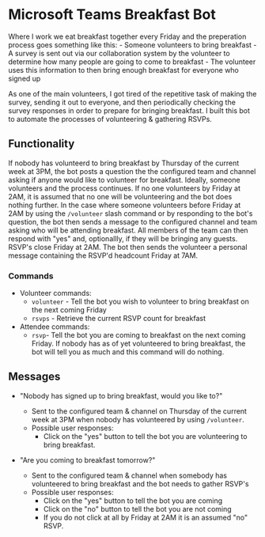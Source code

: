 # Microsoft Teams Breakfast Bot
Where I work we eat breakfast together every Friday and the preperation process goes something like this:
    - Someone volunteers to bring breakfast
    - A survey is sent out via our collaboration system by the volunteer to determine how many people are going to come to breakfast
    - The volunteer uses this information to then bring enough breakfast for everyone who signed up

As one of the main volunteers, I got tired of the repetitive task of making the survey, sending it out to everyone, and then periodically checking the survey responses in order to prepare for bringing breakfast.
I built this bot to automate the processes of volunteering & gathering RSVPs.

## Functionality
If nobody has volunteerd to bring breakfast by Thursday of the current week at 3PM, the bot posts a question the the configured
team and channel asking if anyone would like to volunteer for breakfast. Ideally, someone volunteers and the process continues.
If no one volunteers by Friday at 2AM, it is assumed that no one will be volunteering and the bot does nothing further. In the case
where someone volunteers before Friday at 2AM by using the `/volunteer` slash command or by responding to the bot's question, the bot
then sends a message to the configured channel and team asking who will be attending breakfast. All members of the team can then respond
with "yes" and, optionallly, if they will be bringing any guests. RSVP's close Friday at 2AM. The bot then sends the volunteer a personal
message containing the RSVP'd headcount Friday at 7AM.

### Commands
- Volunteer commands:
    - `volunteer` - Tell the bot you wish to volunteer to bring breakfast on the next coming Friday
    - `rsvps` - Retrieve the current RSVP count for breakfast
- Attendee commands:
    - `rsvp`- Tell the bot you are coming to breakfast on the next coming Friday. If nobody has as of yet volunteered to bring breakfast, the bot will tell you as much and this command will do nothing.
## Messages
- "Nobody has signed up to bring breakfast, would you like to?"
    - Sent to the configured team & channel on Thursday of the current week at 3PM when nobody has volunteered by using `/volunteer`.
    - Possible user responses:
        - Click on the "yes" button to tell the bot you are volunteering to bring breakfast.

- "Are you coming to breakfast tomorrow?"
    - Sent to the configured team & channel when somebody has volunteered to bring breakfast and the bot needs to gather RSVP's
    - Possible user responses:
        - Click on the "yes" button to tell the bot you are coming
        - Click on the "no" button to tell the bot you are not coming
        - If you do not click at all by Friday at 2AM it is an assumed "no" RSVP.
